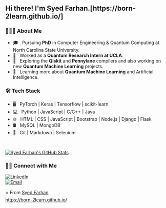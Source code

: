 <h2> Hi there! I'm Syed Farhan.[https://born-2learn.github.io/]</h2>

<h3> 👨🏻‍💻 About Me </h3>

- 🎓 &nbsp; Pursuing **PhD** in Computer Engineering & Quantum Computing at North Carolina State University. 
- 💼 &nbsp; Worked as a **Quantum Research Intern at UCLA**.
- 🤔 &nbsp; Exploring the **Qiskit** and **Pennylane** compilers and also working on new **Quantum Machine Learning** projects.
- 🌱 &nbsp; Learning more about **Quantum Machine Learning** and Artificial Intelligence.

<h3>🛠 Tech Stack</h3>

- 🖥 &nbsp; PyTorch | Keras | Tensorflow | scikit-learn
- 💻 &nbsp; Python | JavaScript | C/C++ | Java
- 🌐 &nbsp; HTML | CSS | JavaScript | Bootstrap | Node.js | Django | Flask
- 🛢 &nbsp; MySQL | MongoDB
- 🔧 &nbsp; Git | Markdown | Selenium  


<br/>

[![Syed Farhan's GitHub Stats](https://github-readme-stats.vercel.app/api?username=born-2learn&show_icons=true)](https://github.com/born-2learn)

<h3> 🤝🏻 Connect with Me </h3>

<p align="center">

<a href="https://www.linkedin.com/in/syedfarhanahmad/"><img alt="LinkedIn" src="https://img.shields.io/badge/LinkedIn-Syed%20Farhan%20Ahmad-blue?style=flat-square&logo=linkedin"></a><br>
<a href="mailto:farhan.tuba@gmail.com"><img alt="Email" src="https://img.shields.io/badge/Email-farhan.tuba@gmail.com-blue?style=flat-square&logo=gmail"></a>
</p>

⭐️ From [Syed Farhan](https://github.com/born-2learn)  
https://born-2learn.github.io/  
